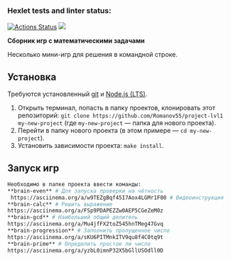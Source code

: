 ### Hexlet tests and linter status:
[![Actions Status](https://github.com/Romanov55/frontend-project-lvl1/workflows/hexlet-check/badge.svg)](https://github.com/Romanov55/frontend-project-lvl1/actions) <a href="https://codeclimate.com/github/Romanov55/project-lvl1/maintainability"><img src="https://api.codeclimate.com/v1/badges/ab6184aa01c1499b4663/maintainability" /></a>

**Сборник игр с математическими задачами**

Несколько мини-игр для решения в командной строке.
## Установка

Требуются установленный [git](https://git-scm.com/) и [Node.js (LTS)](https://nodejs.org/en/).

1. Открыть терминал, попасть в папку проектов, клонировать этот репозиторий: `git clone https://github.com/Romanov55/project-lvl1 my-new-project` (где `my-new-project` — папка для нового проекта).
2. Перейти в папку нового проекта (в этом примере — `cd my-new-project`).
3. Установить зависимости проекта: `make install`.
## Запуск игр
```bash
Необходимо в папке проекта ввести команды: 
**brain-even** # Для запуска проверки на чётность
 https://asciinema.org/a/w9TEZgBqf45I7Aox4LGMr1F00 # Видеоинструкция
**brain-calc** # Решить выражение
https://asciinema.org/a/FSp9PDAPEZZw0AEP5CGeZeM0z
**brain-gcd** # Наибольший общий делитель 
https://asciinema.org/a/Mu4jfFX2toZ545hnTMeg47Gvq
**brain-progression** # Заполнить пропущенное число
https://asciinema.org/a/sKU6PITMnkITV9qu8f4C0tq9t
**brain-prime** # Определить простое ли число
https://asciinema.org/a/yzbL0imnP32X5bGllUSOdll0D
```
